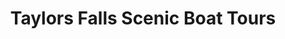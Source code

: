 ---
title: "Taylors Falls Scenic Boat Tours"
url: /taylors-falls/taylors-falls-scenic-boat-tours/
shop: ticket
---